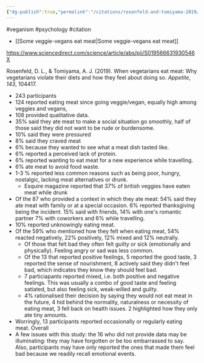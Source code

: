 ```yaml
---
{"dg-publish":true,"permalink":"/citations/rosenfeld-and-tomiyama-2019/","tags":["#veganism","#psychology","#citation"],"created":"2025-10-23T17:42:46.124+01:00","updated":"2025-10-23T18:06:08.923+01:00"}
---
```


#veganism #psychology #citation 

- [[Some veggie-vegans eat meat\|Some veggie-vegans eat meat]]

https://www.sciencedirect.com/science/article/abs/pii/S019566631930546X

Rosenfeld, D. L., & Tomiyama, A. J. (2019). When vegetarians eat meat: Why vegetarians violate their diets and how they feel about doing so. _Appetite_, _143_, 104417.

- 243 participants
- 124 reported eating meat since going veggie/vegan, equally high among veggies and vegans,
- 108 provided qualitative data. 
- 35% said they ate meat to make a social situation go smoothly, half of those said they did not want to be rude or burdensome. 
- 10% said they were pressured
- 8% said they craved meat
- 6% because they wanted to see what a meat dish tasted like. 
- 6% reported a perceived lack of protein. 
- 6% reported wanting to eat meat for a new experience while travelling. 
- 6% ate meat to avoid food waste. 
- 1-3 % reported less common reasons such as being poor, hungry, nostalgic, lacking meat alternatives or drunk. 
	- Esquire magazine reported that 37% of british veggies have eaten meat while drunk
- Of the 87 who provided a context in which they ate meat: 54% said they ate meat with family or at a special occasion. 6% reported thanksgiving being the incident. 15% said with friends, 14% with one\'s romantic partner 7% with coworkers and 6% while travelling. 
- 10% reported unknowingly eating meat. 
- Of the 59% who mentioned how they felt when eating meat, 54% reacted negatively, 22% positively, 12% mixed and 12% neutrally. 
	- Of those that felt bad they often felt guilty or sick (emotionally and physically). Feeling angry or sad was less common. 
	- Of the 13 that reported positive feelings, 5 reported the good taste, 3 reported the sense of nourishment, 8 actively said they didn't feel bad, which indicates they know they should feel bad. 
	- 7 particiapants reported mixed, i.e. both positive and negative feelings. This was usually a combo of good taste and feeling satiated, but also feeling sick, weak-willed and guilty. 
	- 4% rationalised their decision by saying they would not eat meat in the future, 4 hid behind the normality, naturalness or necessity of eating meat, 3 fell back on health issues. 2 highlighted how they only ate tiny amounts. 
- Worringly, 13 participants reported occasionally or regularly eating meat. Overall
- A few issues with this study: the 16 who did not provide data may be illuminating: they may have forgotten or be too embarrassed to say. Also, participants may have only reported the ones that made them feel bad because we readily recall emotional events.